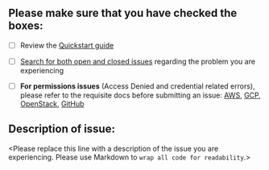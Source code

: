 ## Please make sure that you have checked the boxes: 

- [ ] Review the [Quickstart guide](quickstart.md)
- [ ] [Search for both open and closed issues](https://github.com/Netflix/security_monkey/issues?&q=is%3Aissue+) regarding the problem you are experiencing
- [ ] **For permissions issues** (Access Denied and credential related errors), please refer to the requisite docs before submitting an issue:
[AWS](iam_aws.md), [GCP](iam_gcp.md), [OpenStack](iam_openstack.md), [GitHub](github_setup.md#access-keys-and-permissions)


## Description of issue:

<Please replace this line with a description of the issue you are experiencing. Please use Markdown to `wrap all code for readability`.>

 
